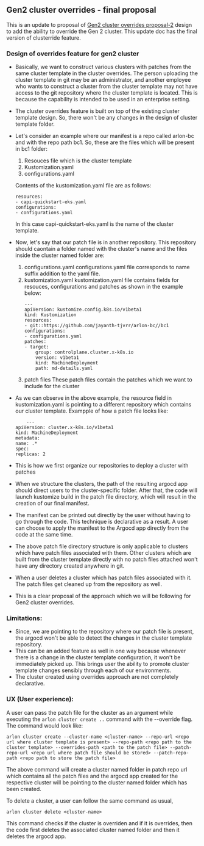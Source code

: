 ## Gen2 cluster overrides - final proposal

This is an update to proposal of [Gen2 cluster overrides proposal-2](gen2_overrides_proposal_2.md) design to add the ability to override the Gen 2 cluster. This update doc has the final version of clusterride feature.

### Design of overrides feature for gen2 cluster

- Basically, we want to construct various clusters with patches from the same cluster template in the cluster overrides. The person uploading the cluster template in git may be an administrator, and another employee who wants to construct a cluster from the cluster template may not have access to the git repository where the cluster template is located. This is because the capability is intended to be used in an enterprise setting.
- The cluster overrides feature is built on top of the existing cluster template design. So, there won't be any changes in the design of cluster template folder.
- Let's consider an example where our manifest is a repo called arlon-bc and with the repo path bc1. So, these are the files which will be present in bc1 folder:
  1. Resouces file which is the cluster template
  2. Kustomization.yaml
  3. configurations.yaml

    Contents of the kustomization.yaml file are as follows:

    ```
    resources:
    - capi-quickstart-eks.yaml
    configurations:
    - configurations.yaml
    ```

    In this case capi-quickstart-eks.yaml is the name of the cluster template.

- Now, let's say that our patch file is in another repository. This repository should caontain a folder named with the cluster's name and the files inside the cluster named folder are:
  
  1.  configurations.yaml
        configurations.yaml file corresponds to name suffix addition to the yaml file.
  2.  kustomization.yaml
        kustomization.yaml file contains fields for resouces, configurations and patches as shown in the example below:
        ```
        ---
        apiVersion: kustomize.config.k8s.io/v1beta1
        kind: Kustomization
        resources:
        - git::https://github.com/jayanth-tjvrr/arlon-bc//bc1
        configurations:
        - configurations.yaml
        patches:
        - target:
            group: controlplane.cluster.x-k8s.io
            version: v1beta1
            kind: MachineDeployment
            path: md-details.yaml

        ```
  3.  patch files
        These patch files contain the patches which we want to include for the cluster
- As we can observe in the above example, the resource field in kustomization.yaml is pointing to a different repository which contains our cluster template. Exampple of how a patch file looks like:
    ```
        ---
    apiVersion: cluster.x-k8s.io/v1beta1
    kind: MachineDeployment 
    metadata:
    name: .*
    spec:
    replicas: 2
  ```

- This is how we first organize our repositories to deploy a cluster with patches
- When we structure the clusters, the path of the resulting argocd app should direct users to the cluster-specific folder. After that, the code will launch kustomize build in the patch file directory, which will result in the creation of our final manifest.
- The manifest can be printed out directly by the user without having to go through the code. This technique is declarative as a result. A user can choose to apply the manifest to the Argocd app directly from the code at the same time.
- The above patch file directory structure is only applicable to clusters which have patch files associated with them. Other clusters which are built from the cluster template directly with no patch files attached won't have any directory created anywhere in git.
- When a user deletes a cluster which has patch files associated with it. The patch files get cleaned up from the repository as well.
- This is a clear proposal of the approach which we will be following for Gen2 cluster overrides.

### Limitations:

- Since, we are pointing to the repository where our patch file is present, the argocd won't be able to detect the changes in the cluster template repository. 
- This can be an added feature as well in one way because whenever there is a change in the cluster template configuration, it won't be immediately picked up. This brings user the ability to promote cluster template changes sensibly through each of our environments.
- The cluster created using overrides approach are not completely declarative.

### UX (User experience):

A user can pass the patch file for the cluster as an argument while executing the `arlon cluster create ..` command with the --override flag. The command would look like:

`arlon cluster create --cluster-name <cluster-name> --repo-url <repo url where cluster template is present> --repo-path <repo path to the cluster template> --overrides-path <path to the patch file> --patch-repo-url <repo url where patch file should be stored> --patch-repo-path <repo path to store the patch file>` 

The above command will create a cluster named folder in patch repo url which contains all the patch files and the argocd app created for the respective cluster will be pointing to the cluster named folder which has been created.

To delete a cluster, a user can follow the same command as usual,

`arlon cluster delete <cluster-name>`

This command checks if the cluster is overriden and if it is overrides, then the code first deletes the associated cluster named folder and then it deletes the argocd app.